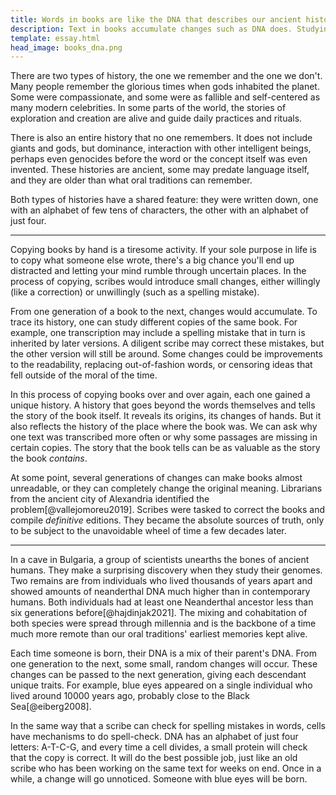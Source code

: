 ```yaml
---
title: Words in books are like the DNA that describes our ancient history
description: Text in books accumulate changes such as DNA does. Studying them can tell the untold story of humanity. 
template: essay.html
head_image: books_dna.png
---
```

There are two types of history, the one we remember and the one we don't. Many people remember the glorious times when gods inhabited the planet. Some were compassionate, and some were as fallible and self-centered as many modern celebrities. In some parts of the world, the stories of exploration and creation are alive and guide daily practices and rituals. 

There is also an entire history that no one remembers. It does not include giants and gods, but dominance, interaction with other intelligent beings, perhaps even genocides before the word or the concept itself was even invented. These histories are ancient, some may predate language itself, and they are older than what oral traditions can remember. 

Both types of histories have a shared feature: they were written down, one with an alphabet of few tens of characters, the other with an alphabet of just four. 

---

Copying books by hand is a tiresome activity. If your sole purpose in life is to copy what someone else wrote, there's a big chance you'll end up distracted and letting your mind rumble through uncertain places. In the process of copying, scribes would introduce small changes, either willingly (like a correction) or unwillingly (such as a spelling mistake). 

From one generation of a book to the next, changes would accumulate. To trace its history, one can study different copies of the same book. For example, one transcription may include a spelling mistake that in turn is inherited by later versions. A diligent scribe may correct these mistakes, but the other version will still be around. Some changes could be improvements to the readability, replacing out-of-fashion words, or censoring ideas that fell outside of the moral of the time. 

In this process of copying books over and over again, each one gained a unique history. A history that goes beyond the words themselves and tells the story of the book itself. It reveals its origins, its changes of hands. But it also reflects the history of the place where the book was. We can ask why one text was transcribed more often or why some passages are missing in certain copies. The story that the book tells can be as valuable as the story the book *contains*.

At some point, several generations of changes can make books almost unreadable, or they can completely change the original meaning. Librarians from the ancient city of Alexandria identified the problem[@vallejomoreu2019]. Scribes were tasked to correct the books and compile *definitive* editions. They became the absolute sources of truth, only to be subject to the unavoidable wheel of time a few decades later. 

***

In a cave in Bulgaria, a group of scientists unearths the bones of ancient humans. They make a surprising discovery when they study their genomes. Two remains are from individuals who lived thousands of years apart and showed amounts of neanderthal DNA much higher than in contemporary humans. Both individuals had at least one Neanderthal ancestor less than six generations before[@hajdinjak2021]. The mixing and cohabitation of both species were spread through millennia and is the backbone of a time much more remote than our oral traditions' earliest memories kept alive. 

Each time someone is born, their DNA is a mix of their parent's DNA. From one generation to the next, some small, random changes will occur. These changes can be passed to the next generation, giving each descendant unique traits. For example, blue eyes appeared on a single individual who lived around 10000 years ago, probably close to the Black Sea[@eiberg2008]. 

In the same way that a scribe can check for spelling mistakes in words, cells have mechanisms to do spell-check. DNA has an alphabet of just four letters: A-T-C-G, and every time a cell divides, a small protein will check that the copy is correct. It will do the best possible job, just like an old scribe who has been working on the same text for weeks on end. Once in a while, a change will go unnoticed. Someone with blue eyes will be born. 
